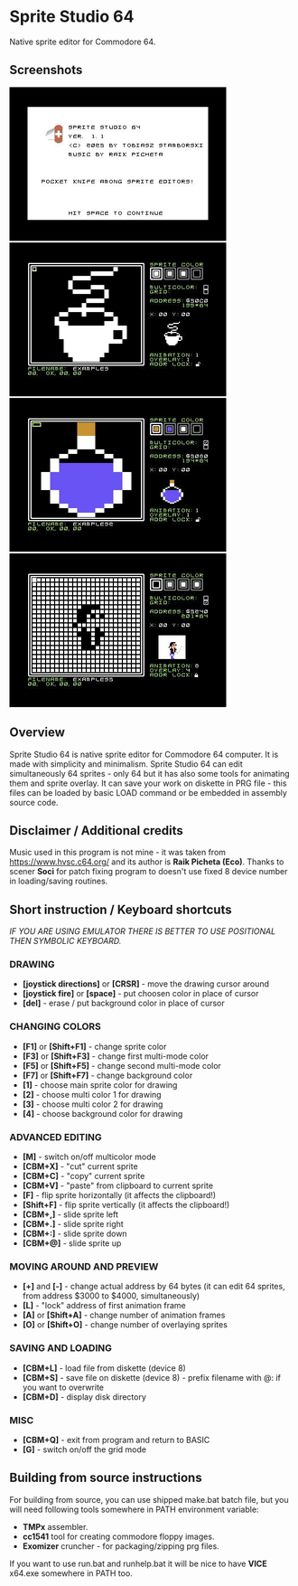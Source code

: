 # Sprite Studio 64
Native sprite editor for Commodore 64.
## Screenshots
![Screenshot 1](screenshot-0.jpg)
![Screenshot 2](screenshot-1.jpg)
![Screenshot 3](screenshot-2.jpg)
![Screenshot 4](screenshot-3.jpg)
## Overview
Sprite Studio 64 is native sprite editor for Commodore 64 computer.
It is made with simplicity and minimalism.
Sprite Studio 64 can edit simultaneously 64 sprites - only 64 but it has also some tools for animating them and sprite overlay.
It can save your work on diskette in PRG file - this files can be loaded by basic LOAD command or be embedded in assembly source code.
## Disclaimer / Additional credits
Music used in this program is not mine - it was taken from https://www.hvsc.c64.org/ and its author is **Raik Picheta (Eco)**.
Thanks to scener **Soci** for patch fixing program to doesn't use fixed 8 device number in loading/saving routines.
## Short instruction / Keyboard shortcuts
*IF YOU ARE USING EMULATOR THERE IS BETTER TO USE POSITIONAL THEN SYMBOLIC KEYBOARD.*
### DRAWING
* **[joystick directions]** or **[CRSR]** - move the drawing cursor around
* **[joystick fire]** or **[space]** - put choosen color in place of cursor
* **[del]** - erase / put background color in place of cursor
### CHANGING COLORS
* **[F1]** or **[Shift+F1]** - change sprite color
* **[F3]** or **[Shift+F3]** - change first multi-mode color
* **[F5]** or **[Shift+F5]** - change second multi-mode color
* **[F7]** or **[Shift+F7]** - change background color
* **[1]** - choose main sprite color for drawing
* **[2]** - choose multi color 1 for drawing
* **[3]** - choose multi color 2 for drawing
* **[4]** - choose background color for drawing
### ADVANCED EDITING
* **[M]** - switch on/off multicolor mode
* **[CBM+X]** - "cut" current sprite
* **[CBM+C]** - "copy" current sprite
* **[CBM+V]** - "paste" from clipboard to current sprite
* **[F]** - flip sprite horizontally (it affects the clipboard!)
* **[Shift+F]** - flip sprite vertically (it affects the clipboard!)
* **[CBM+,]** - slide sprite left
* **[CBM+.]** - slide sprite right
* **[CBM+:]** - slide sprite down
* **[CBM+@]** - slide sprite up
### MOVING AROUND AND PREVIEW
* **[+]** and **[-]** - change actual address by 64 bytes (it can edit 64 sprites, from address $3000 to $4000, simultaneously)
* **[L]** - "lock" address of first animation frame
* **[A]** or **[Shift+A]** - change number of animation frames
* **[O]** or **[Shift+O]** - change number of overlaying sprites
### SAVING AND LOADING
* **[CBM+L]** - load file from diskette (device 8)
* **[CBM+S]** - save file on diskette (device 8) - prefix filename with @: if you want to overwrite
* **[CBM+D]** - display disk directory
### MISC
* **[CBM+Q]** - exit from program and return to BASIC
* **[G]** - switch on/off the grid mode
## Building from source instructions
For building from source, you can use shipped make.bat batch file, but you will need following tools somewhere in PATH environment variable:
* **TMPx** assembler.
* **cc1541** tool for creating commodore floppy images.
* **Exomizer** cruncher - for packaging/zipping prg files.

If you want to use run.bat and runhelp.bat it will be nice to have **VICE** x64.exe somewhere in PATH too.
